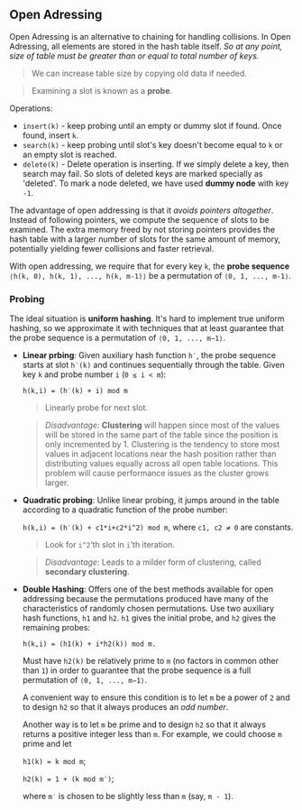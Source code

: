 ## Open Adressing
Open Adressing is an alternative to chaining for handling collisions. In Open Adressing, all elements are stored in the hash table itself. _So at any point, size of table must be greater than or equal to total number of keys._

> We can increase table size by copying old data if needed.

> Examining a slot is known as a __probe__.

Operations:
* `insert(k)` - keep probing until an empty or dummy slot if found. Once found, insert `k`.
* `search(k)` - keep probing until slot's key doesn't become equal to `k` or an empty slot is reached.
* `delete(k)` - Delete operation is inserting. If we simply delete a key, then search may fail. So slots of deleted keys are marked specially as 'deleted'. To mark a node deleted, we have used __dummy node__ with key `-1`.

The advantage of open addressing is that it _avoids pointers altogether_. Instead of following pointers, we compute the sequence of slots to be examined. The extra memory freed by not storing pointers provides the hash table with a larger number of slots for the same amount of memory, potentially yielding fewer collisions and faster retrieval.

With open addressing, we require that for every key `k`, the __probe sequence__ `⟨h(k, 0), h(k, 1), ..., h(k, m-1)⟩`
be a permutation of `⟨0, 1, ..., m-1⟩`.

### Probing
The ideal situation is __uniform hashing__. It's hard to implement true uniform hashing, so we approximate it with techniques that at least guarantee that the probe sequence is a permutation of `⟨0, 1, ..., m−1⟩`.

* __Linear prbing__: Given auxiliary hash function `h′`, the probe sequence starts at slot `h′(k)` and continues sequentially through the table. Given key `k` and probe number `i` (`0 ≤ i < m`):
    
    `h(k,i) = (h′(k) + i) mod m`

    > Linearly probe for next slot.

    > _Disadvantage:_ __Clustering__ will happen since most of the values will be stored in the same part of the table since the position is only incremented by 1. Clustering is the tendency to store most values in adjacent locations near the hash position rather than distributing values equally across all open table locations. This problem will cause performance issues as the cluster grows larger.

* __Quadratic probing__: Unlike linear probing, it jumps around in the table according to a quadratic function of the probe number:

    `h(k,i) = (h′(k) + c1*i+c2*i^2) mod m`, where `c1, c2 ≠ 0` are constants.

    > Look for `i^2`‘th slot in `i`’th iteration.

    > _Disadvantage:_ Leads to a milder form of clustering, called __secondary clustering__.

* __Double Hashing__: Offers one of the best methods available for open addressing because the permutations produced have many of the characteristics of randomly chosen permutations. Use two auxiliary hash functions, `h1` and `h2`. `h1` gives the initial probe, and `h2` gives the remaining probes:

    `h(k,i) = (h1(k) + i*h2(k)) mod m.`

    Must have `h2(k)` be relatively prime to `m` (no factors in common other than `1`) in order to guarantee that the probe sequence is a full permutation of `⟨0, 1, ..., m−1⟩`.

    A convenient way to ensure this condition is to let `m` be a power of `2` and to design `h2` so that it always produces an _odd number_.

    Another way is to let `m` be prime and to design `h2` so that it always returns a positive integer less than `m`. For example, we could choose `m` prime and let
    
    `h1(k) = k mod m`;
    
    `h2(k) = 1 + (k mod m′)`;

    where `m′` is chosen to be slightly less than `m` (say, `m - 1`).



